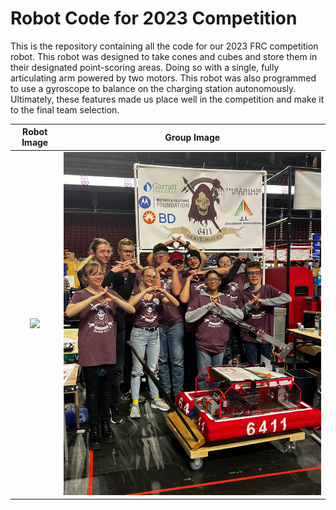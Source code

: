 # Robot Code for 2023 Competition
This is the repository containing all the code for our 2023 FRC competition robot. This robot was designed to take cones and cubes and store them in their designated point-scoring areas. Doing so with a single, fully articulating arm powered by two motors. This robot was also programmed to use a gyroscope to balance on the charging station autonomously. Ultimately, these features made us place well in the competition and make it to the final team selection.

  Robot Image              |   Group Image
:-------------------------:|:-------------------------:
![](./IMG_5501.png)        |  ![](./IMG_8545.jpg)
